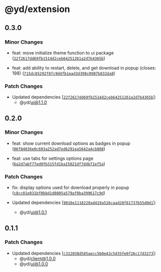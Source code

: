 # @yd/extension

## 0.3.0

### Minor Changes

- feat: move initialize theme function to ui package ([`22f2617dd69fb1514d2ceb64251261a2d7b4365b`](https://github.com/jordanshatford/youtube-downloader/commit/22f2617dd69fb1514d2ceb64251261a2d7b4365b))

- feat: add ability to restart, delete, and get download in popup (closes: 198) ([`715dc85292f8fc9d4fb1ead3d398c0987b832da8`](https://github.com/jordanshatford/youtube-downloader/commit/715dc85292f8fc9d4fb1ead3d398c0987b832da8))

### Patch Changes

- Updated dependencies [[`22f2617dd69fb1514d2ceb64251261a2d7b4365b`](https://github.com/jordanshatford/youtube-downloader/commit/22f2617dd69fb1514d2ceb64251261a2d7b4365b)]:
  - @yd/ui@1.1.0

## 0.2.0

### Minor Changes

- feat: show current download options as badges in popup ([`06f84036e0c693a252ad7ed6291ea5642a4cb808`](https://github.com/jordanshatford/youtube-downloader/commit/06f84036e0c693a252ad7ed6291ea5642a4cb808))

- feat: use tabs for settings options page ([`6a2d7abf77ed9fb315fd1ba15021df7ddb71ef5a`](https://github.com/jordanshatford/youtube-downloader/commit/6a2d7abf77ed9fb315fd1ba15021df7ddb71ef5a))

### Patch Changes

- fix: display options used for download properly in popup ([`c8cc81e031bf0bbd1d0805a579af0ba399617c9d`](https://github.com/jordanshatford/youtube-downloader/commit/c8cc81e031bf0bbd1d0805a579af0ba399617c9d))

- Updated dependencies [[`9010e1118220ad419a516caad28f81737b55d0d1`](https://github.com/jordanshatford/youtube-downloader/commit/9010e1118220ad419a516caad28f81737b55d0d1)]:
  - @yd/ui@1.0.1

## 0.1.1

### Patch Changes

- Updated dependencies [[`c312038d585aecc5b0e43c5d35fe0f26c17d3273`](https://github.com/jordanshatford/youtube-downloader/commit/c312038d585aecc5b0e43c5d35fe0f26c17d3273)]:
  - @yd/client@1.0.0
  - @yd/ui@1.0.0
